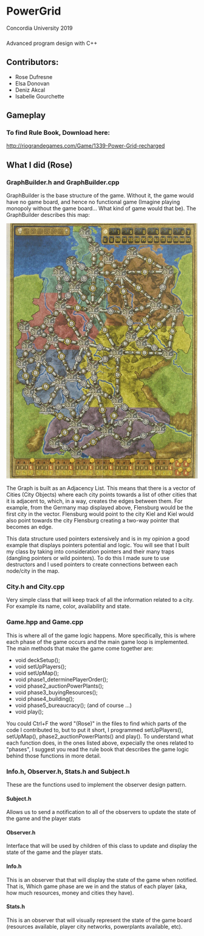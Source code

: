 # PowerGrid

Concordia University 2019
### 
Advanced program design with C++ 

## Contributors:
* Rose Dufresne
* Elsa Donovan
* Deniz Akcal
* Isabelle Gourchette

## Gameplay

### To find Rule Book, Download here:
http://riograndegames.com/Game/1339-Power-Grid-recharged

## What I did (Rose)

### GraphBuilder.h and GraphBuilder.cpp

GraphBuilder is the base structure of the game. Without it, the game would have no game board, and hence no functional game (Imagine playing monopoly without the game board... What kind of game would that be). The GraphBuilder describes this map:

![](map.jpg)

The Graph is built as an Adjacency List. This means that there is a vector of Cities (City Objects) where each city points towards a list of other cities that it is adjacent to, which, in a way, creates the edges between them. For example, from the Germany map displayed above, Flensburg would be the first city in the vector. Flensburg would point to the city Kiel and Kiel would also point towards the city Flensburg creating a two-way pointer that becomes an edge. 

This data structure used pointers extensively and is in my opinion a good example that displays pointers potential and logic. You will see that I built my class by taking into consideration pointers and their many traps (dangling pointers or wild pointers). To do this I made sure to use destructors and I used pointers to create connections between each node/city in the map. 

### City.h and City.cpp

Very simple class that will keep track of all the information related to a city. For example its name, color, availability and state. 

### Game.hpp and Game.cpp

This is where all of the game logic happens. More specifically, this is where each phase of the game occurs and the main game loop is implemented. The main methods that make the game come together are:

* void deckSetup();
* void setUpPlayers();
*	void setUpMap();
*	void phase1_determinePlayerOrder();
*	void phase2_auctionPowerPlants();
*	void phase3_buyingResources();
*	void phase4_building();
*	void phase5_bureaucracy();
(and of course ...)
* void play();

You could Ctrl+F the word "(Rose)" in the files to find which parts of the code I contributed to, but to put it short, I programmed setUpPlayers(), setUpMap(), phase2_auctionPowerPlants() and play(). To understand what each function does, in the ones listed above, expecially the ones related to "phases", I suggest you read the rule book that describes the game logic behind those functions in more detail. 

### Info.h, Observer.h, Stats.h and Subject.h

These are the functions used to implement the observer design pattern. 

#### Subject.h
Allows us to send a notification to all of the observers to update the state of the game and the player stats

#### Observer.h
Interface that will be used by children of this class to update and display the state of the game and the player stats.

#### Info.h
This is an observer that that will display the state of the game when notified. That is, Which game phase are we in and the status of each player (aka, how much resources, money and cities they have).

#### Stats.h
This is an observer that will visually represent the state of the game board (resources available, player city networks, powerplants available, etc).

